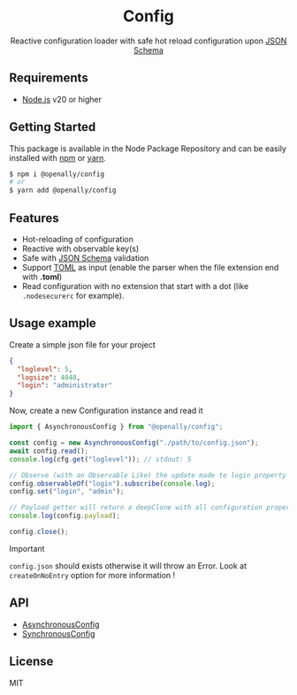 <p align="center"><h1 align="center">
  Config
</h1>

<p align="center">
  Reactive configuration loader with safe hot reload configuration upon <a href="https://json-schema.org/" target="_blank">JSON Schema</a>
</p>

## Requirements
- [Node.js](https://nodejs.org/en/) v20 or higher

## Getting Started

This package is available in the Node Package Repository and can be easily installed with [npm](https://docs.npmjs.com/getting-started/what-is-npm) or [yarn](https://yarnpkg.com).

```bash
$ npm i @openally/config
# or
$ yarn add @openally/config
```

## Features

- Hot-reloading of configuration
- Reactive with observable key(s)
- Safe with [JSON Schema](https://json-schema.org/) validation
- Support [TOML](https://github.com/toml-lang/toml) as input (enable the parser when the file extension end with **.toml**)
- Read configuration with no extension that start with a dot (like `.nodesecurerc` for example).


## Usage example

Create a simple json file for your project

```json
{
  "loglevel": 5,
  "logsize": 4048,
  "login": "administrator"
}
```

Now, create a new Configuration instance and read it

```js
import { AsynchronousConfig } from "@openally/config";

const config = new AsynchronousConfig("./path/to/config.json");
await config.read();
console.log(cfg.get("loglevel")); // stdout: 5

// Observe (with an Observable Like) the update made to login property
config.observableOf("login").subscribe(console.log);
config.set("login", "admin");

// Payload getter will return a deepClone with all configuration properties
console.log(config.payload);

config.close();
```

> [!IMPORTANT]
> `config.json` should exists otherwise it will throw an Error. Look at `createOnNoEntry` option for more information !

## API

- [AsynchronousConfig](./docs/AsynchronousConfig.md)
- [SynchronousConfig](./docs/SynchronousConfig.md)

## License
MIT
